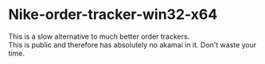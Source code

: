 # Nike-order-tracker-win32-x64  
This is a slow alternative to much better order trackers.  
This is public and therefore has absolutely no akamai in it. Don't waste your time.  

